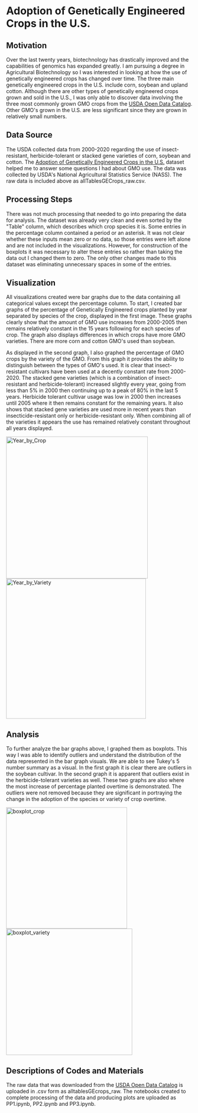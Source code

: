 # Adoption of Genetically Engineered Crops in the U.S.

## Motivation
Over the last twenty years, biotechnology has drastically improved and the capabilities of genomics has expanded greatly. I am pursuing a degree in Agricultural Biotechnology so I was interested in looking at how the use of genetically engineered crops has changed over time. The three main genetically engineered crops in the U.S. include corn, soybean and upland cotton. Although there are other types of genetically engineered crops grown and sold in the U.S., I was only able to discover data involving the three most commonly grown GMO crops from the <a href="https://www.usda.gov/content/usda-open-data-catalog">USDA Open Data Catalog</a>.  Other GMO's grown in the U.S. are less significant since they are grown in relatively small numbers.

## Data Source
The USDA collected data from 2000-2020 regarding the use of insect-resistant, herbicide-tolerant or stacked gene varieties of corn, soybean and cotton. The <a href="https://www.ers.usda.gov/data-products/adoption-of-genetically-engineered-crops-in-the-us.aspx">Adoption of Genetically Engineered Crops in the U.S.</a> dataset helped me to answer some questions I had about GMO use.  The data was collected by USDA's National Agricultural Statistics Service (NASS). The raw data is included above as allTablesGECrops_raw.csv.

## Processing Steps
There was not much processing that needed to go into preparing the data for analysis.  The dataset was already very clean and even sorted by the "Table" column, which describes which crop species it is.  Some entries in the percentage column contained a period or an asterisk.  It was not clear whether these inputs mean zero or no data, so those entries were left alone and are not included in the visualizations.  However, for construction of the boxplots it was necessary to alter these entries so rather than taking the data out I changed them to zero.  The only other changes made to this dataset was eliminating unnecessary spaces in some of the entries.

## Visualization

All visualizations created were bar graphs due to the data containing all categorical values except the percentage column.  To start, I created bar graphs of the percentage of Genetically Engineered crops planted by year separated by species of the crop, displayed in the first image. These graphs clearly show that the amount of GMO use increases from 2000-2005 then remains relatively constant in the 15 years following for each species of crop.  The graph also displays differences in which crops have more GMO varieties. There are more corn and cotton GMO's used than soybean.

As displayed in the second graph, I also graphed the percentage of GMO crops by the variety of the GMO. From this graph it provides the ability to distinguish between the types of GMO's used.  It is clear that insect-resistant cultivars have been used at a decently constant rate from 2000-2020.  The stacked gene varieties (which is a combination of insect-resistant and herbicide-tolerant) increased slightly every year, going from less than 5% in 2000 then continuing up to a peak of 80% in the last 5 years.  Herbicide tolerant cultivar usage was low in 2000 then increases until 2005 where it then remains constant for the remaining years.  It also shows that stacked gene varieties are used more in recent years than insecticide-resistant only or herbicide-resistant only.  When combining all of the varieties it appears the use has remained relatively constant throughout all years displayed.

<img width="383" alt="Year_by_Crop" src="https://user-images.githubusercontent.com/71746406/101296954-3a468e00-37db-11eb-8771-736aa610c273.png"> <img width="378" alt="Year_by_Variety" src="https://user-images.githubusercontent.com/71746406/101296958-403c6f00-37db-11eb-869a-4baef637d7a9.png">

## Analysis

To further analyze the bar graphs above, I graphed them as boxplots.  This way I was able to identify outliers and understand the distribution of the data represented in the bar graph visuals.  We are able to see Tukey's 5 number summary as a visual.  In the first graph it is clear there are outliers in the soybean cultivar.  In the second graph it is apparent that outliers exist in the herbicide-tolerant varieties as well.  These two graphs are also where the most increase of percentage planted overtime is demonstrated.  The outliers were not removed because they are significant in portraying the change in the adoption of the species or variety of crop overtime.

<img width="327" alt="boxplot_crop" src="https://user-images.githubusercontent.com/71746406/101310493-de442f80-3803-11eb-992b-cb6fde5484cc.png"> <img width="341" alt="boxplot_variety" src="https://user-images.githubusercontent.com/71746406/101310510-e7cd9780-3803-11eb-94b8-be2a7bab53f3.png">

## Descriptions of Codes and Materials
The raw data that was downloaded from the <a href="https://www.usda.gov/content/usda-open-data-catalog">USDA Open Data Catalog</a> is uploaded in .csv form as alltablesGEcrops_raw.  The notebooks created to complete processing of the data and producing plots are uploaded as PP1.ipynb, PP2.ipynb and PP3.ipynb.
